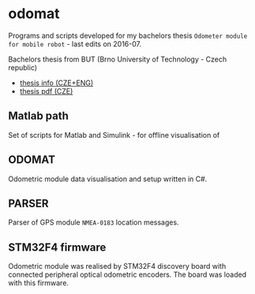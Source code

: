 # odomat
Programs and scripts developed for my bachelors thesis `Odometer module for mobile robot` - last edits on 2016-07.

Bachelors thesis from BUT (Brno University of Technology - Czech republic)
- [thesis info (CZE+ENG)](https://dspace.vutbr.cz/handle/11012/27879?locale-attribute=en)
- [thesis pdf (CZE)](https://dspace.vutbr.cz/xmlui/bitstream/handle/11012/27879/final-thesis.pdf?sequence=8&isAllowed=y)

## Matlab path
Set of scripts for Matlab and Simulink - for offline visualisation of

## ODOMAT
Odometric module data visualisation and setup written in C#.  

## PARSER
Parser of GPS module `NMEA-0183` location messages.

## STM32F4 firmware 
Odometric module was realised by STM32F4 discovery board with connected peripheral optical odometric encoders. The board was loaded with this firmware.

